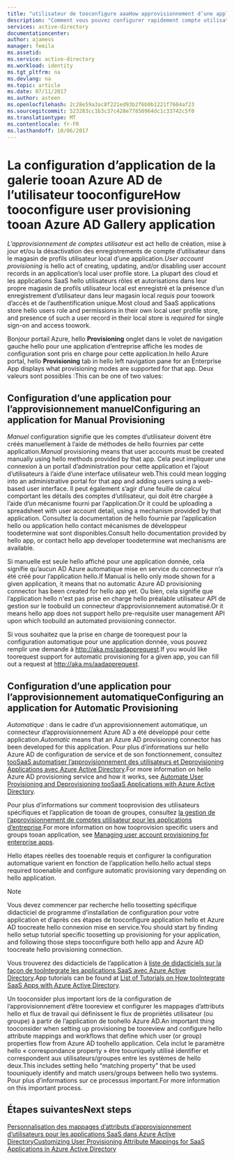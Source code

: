 ```yaml
---
title: "utilisateur de tooconfigure aaaHow approvisionnement d’une application de la galerie tooan Azure AD | Documents Microsoft"
description: "Comment vous pouvez configurer rapidement compte utilisateur riche et annulation tooapplications déjà énumérées dans la galerie d’applications Azure AD de hello"
services: active-directory
documentationcenter: 
author: ajamess
manager: femila
ms.assetid: 
ms.service: active-directory
ms.workload: identity
ms.tgt_pltfrm: na
ms.devlang: na
ms.topic: article
ms.date: 07/11/2017
ms.author: asteen
ms.openlocfilehash: 2c28e59a3ac8f221ed93b2f6b0b1221f7604af23
ms.sourcegitcommit: 523283cc1b3c37c428e77850964dc1c33742c5f0
ms.translationtype: MT
ms.contentlocale: fr-FR
ms.lasthandoff: 10/06/2017
---
```

# <a name="how-tooconfigure-user-provisioning-tooan-azure-ad-gallery-application"></a><span data-ttu-id="f5f04-103">La configuration d’application de la galerie tooan Azure AD de l’utilisateur tooconfigure</span><span class="sxs-lookup"><span data-stu-id="f5f04-103">How tooconfigure user provisioning tooan Azure AD Gallery application</span></span>

<span data-ttu-id="f5f04-104">*L’approvisionnement de comptes utilisateur* est act hello de création, mise à jour et/ou la désactivation des enregistrements de compte d’utilisateur dans le magasin de profils utilisateur local d’une application.</span><span class="sxs-lookup"><span data-stu-id="f5f04-104">*User account provisioning* is hello act of creating, updating, and/or disabling user account records in an application’s local user profile store.</span></span> <span data-ttu-id="f5f04-105">La plupart des cloud et les applications SaaS hello utilisateurs rôles et autorisations dans leur propre magasin de profils utilisateur local est enregistré et la présence d’un enregistrement d’utilisateur dans leur magasin local *requis* pour toowork d’accès et de l’authentification unique.</span><span class="sxs-lookup"><span data-stu-id="f5f04-105">Most cloud and SaaS applications store hello users role and permissions in their own local user profile store, and presence of such a user record in their local store is *required* for single sign-on and access toowork.</span></span>

<span data-ttu-id="f5f04-106">Bonjour portail Azure, hello **Provisioning** onglet dans le volet de navigation gauche hello pour une application d’entreprise affiche les modes de configuration sont pris en charge pour cette application.</span><span class="sxs-lookup"><span data-stu-id="f5f04-106">In hello Azure portal, hello **Provisioning** tab in hello left navigation pane for an Enterprise App displays what provisioning modes are supported for that app.</span></span> <span data-ttu-id="f5f04-107">Deux valeurs sont possibles :</span><span class="sxs-lookup"><span data-stu-id="f5f04-107">This can be one of two values:</span></span>

## <a name="configuring-an-application-for-manual-provisioning"></a><span data-ttu-id="f5f04-108">Configuration d’une application pour l’approvisionnement manuel</span><span class="sxs-lookup"><span data-stu-id="f5f04-108">Configuring an application for Manual Provisioning</span></span>

<span data-ttu-id="f5f04-109">*Manuel* configuration signifie que les comptes d’utilisateur doivent être créés manuellement à l’aide de méthodes de hello fournies par cette application.</span><span class="sxs-lookup"><span data-stu-id="f5f04-109">*Manual* provisioning means that user accounts must be created manually using hello methods provided by that app.</span></span> <span data-ttu-id="f5f04-110">Cela peut impliquer une connexion à un portail d’administration pour cette application et l’ajout d’utilisateurs à l’aide d’une interface utilisateur web.</span><span class="sxs-lookup"><span data-stu-id="f5f04-110">This could mean logging into an administrative portal for that app and adding users using a web-based user interface.</span></span> <span data-ttu-id="f5f04-111">Il peut également s’agir d’une feuille de calcul comportant les détails des comptes d’utilisateur, qui doit être chargée à l’aide d’un mécanisme fourni par l’application.</span><span class="sxs-lookup"><span data-stu-id="f5f04-111">Or it could be uploading a spreadsheet with user account detail, using a mechanism provided by that application.</span></span> <span data-ttu-id="f5f04-112">Consultez la documentation de hello fournie par l’application hello ou application hello contact mécanismes de développeur toodetermine wat sont disponibles.</span><span class="sxs-lookup"><span data-stu-id="f5f04-112">Consult hello documentation provided by hello app, or contact hello app developer toodetermine wat mechanisms are available.</span></span>

<span data-ttu-id="f5f04-113">Si manuelle est seule hello affiché pour une application donnée, cela signifie qu’aucun AD Azure automatique mise en service du connecteur n’a été créé pour l’application hello.</span><span class="sxs-lookup"><span data-stu-id="f5f04-113">If Manual is hello only mode shown for a given application, it means that no automatic Azure AD provisioning connector has been created for hello app yet.</span></span> <span data-ttu-id="f5f04-114">Ou bien, cela signifie que l’application hello n'est pas prise en charge hello préalable utilisateur API de gestion sur le toobuild un connecteur d’approvisionnement automatisé.</span><span class="sxs-lookup"><span data-stu-id="f5f04-114">Or it means hello app does not support hello pre-requisite user management API upon which toobuild an automated provisioning connector.</span></span>

<span data-ttu-id="f5f04-115">Si vous souhaitez que la prise en charge de toorequest pour la configuration automatique pour une application donnée, vous pouvez remplir une demande à <http://aka.ms/aadapprequest>.</span><span class="sxs-lookup"><span data-stu-id="f5f04-115">If you would like toorequest support for automatic provisioning for a given app, you can fill out a request at <http://aka.ms/aadapprequest>.</span></span>

## <a name="configuring-an-application-for-automatic-provisioning"></a><span data-ttu-id="f5f04-116">Configuration d’une application pour l’approvisionnement automatique</span><span class="sxs-lookup"><span data-stu-id="f5f04-116">Configuring an application for Automatic Provisioning</span></span>

<span data-ttu-id="f5f04-117">*Automatique* : dans le cadre d’un approvisionnement automatique, un connecteur d’approvisionnement Azure AD a été développé pour cette application.</span><span class="sxs-lookup"><span data-stu-id="f5f04-117">*Automatic* means that an Azure AD provisioning connector has been developed for this application.</span></span> <span data-ttu-id="f5f04-118">Pour plus d’informations sur hello Azure AD de configuration de service et de son fonctionnement, consultez [tooSaaS automatiser l’approvisionnement des utilisateurs et Deprovisioning Applications avec Azure Active Directory](https://docs.microsoft.com/azure/active-directory/active-directory-saas-app-provisioning).</span><span class="sxs-lookup"><span data-stu-id="f5f04-118">For more information on hello Azure AD provisioning service and how it works, see [Automate User Provisioning and Deprovisioning tooSaaS Applications with Azure Active Directory](https://docs.microsoft.com/azure/active-directory/active-directory-saas-app-provisioning).</span></span>

<span data-ttu-id="f5f04-119">Pour plus d’informations sur comment tooprovision des utilisateurs spécifiques et l’application de tooan de groupes, consultez [la gestion de l’approvisionnement de comptes utilisateur pour les applications d’entreprise](https://docs.microsoft.com/azure/active-directory/active-directory-enterprise-apps-manage-provisioning).</span><span class="sxs-lookup"><span data-stu-id="f5f04-119">For more information on how tooprovision specific users and groups tooan application, see [Managing user account provisioning for enterprise apps](https://docs.microsoft.com/azure/active-directory/active-directory-enterprise-apps-manage-provisioning).</span></span>

<span data-ttu-id="f5f04-120">Hello étapes réelles des tooenable requis et configurer la configuration automatique varient en fonction de l’application hello.</span><span class="sxs-lookup"><span data-stu-id="f5f04-120">hello actual steps required tooenable and configure automatic provisioning vary depending on hello application.</span></span>

>[!NOTE]
><span data-ttu-id="f5f04-121">Vous devez commencer par recherche hello toosetting spécifique didacticiel de programme d’installation de configuration pour votre application et d’après ces étapes de tooconfigure application hello et Azure AD toocreate hello connexion mise en service.</span><span class="sxs-lookup"><span data-stu-id="f5f04-121">You should start by finding hello setup tutorial specific toosetting up provisioning for your application, and following those steps tooconfigure both hello app and Azure AD toocreate hello provisioning connection.</span></span> 
>
>

<span data-ttu-id="f5f04-122">Vous trouverez des didacticiels de l’application à [liste de didacticiels sur la façon de tooIntegrate les applications SaaS avec Azure Active Directory](https://docs.microsoft.com/azure/active-directory/active-directory-saas-tutorial-list).</span><span class="sxs-lookup"><span data-stu-id="f5f04-122">App tutorials can be found at [List of Tutorials on How tooIntegrate SaaS Apps with Azure Active Directory](https://docs.microsoft.com/azure/active-directory/active-directory-saas-tutorial-list).</span></span>

<span data-ttu-id="f5f04-123">Un tooconsider plus important lors de la configuration de l’approvisionnement d’être tooreview et configurer les mappages d’attributs hello et flux de travail qui définissent le flux de propriétés utilisateur (ou groupe) à partir de l’application de toohello Azure AD.</span><span class="sxs-lookup"><span data-stu-id="f5f04-123">An important thing tooconsider when setting up provisioning be tooreview and configure hello attribute mappings and workflows that define which user (or group) properties flow from Azure AD toohello application.</span></span> <span data-ttu-id="f5f04-124">Cela inclut le paramètre hello « correspondance property » être toouniquely utilisé identifier et correspondent aux utilisateurs/groupes entre les systèmes de hello deux.</span><span class="sxs-lookup"><span data-stu-id="f5f04-124">This includes setting hello “matching property” that be used toouniquely identify and match users/groups between hello two systems.</span></span> <span data-ttu-id="f5f04-125">Pour plus d’informations sur ce processus important.</span><span class="sxs-lookup"><span data-stu-id="f5f04-125">For more information on this important process.</span></span>

## <a name="next-steps"></a><span data-ttu-id="f5f04-126">Étapes suivantes</span><span class="sxs-lookup"><span data-stu-id="f5f04-126">Next steps</span></span>
[<span data-ttu-id="f5f04-127">Personnalisation des mappages d’attributs d’approvisionnement d’utilisateurs pour les applications SaaS dans Azure Active Directory</span><span class="sxs-lookup"><span data-stu-id="f5f04-127">Customizing User Provisioning Attribute Mappings for SaaS Applications in Azure Active Directory</span></span>](https://docs.microsoft.com/azure/active-directory/active-directory-saas-customizing-attribute-mappings)

